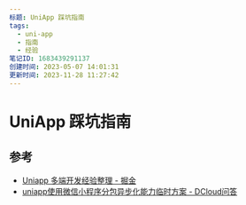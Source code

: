 ```yaml
---
标题: UniApp 踩坑指南
tags:
  - uni-app
  - 指南
  - 经验
笔记ID: 1683439291137
创建时间: 2023-05-07 14:01:31
更新时间: 2023-11-28 11:27:42
---
```


# UniApp 踩坑指南

## 参考

- [Uniapp 多端开发经验整理 - 掘金](https://juejin.cn/post/7138221718518595621)
- [uniapp使用微信小程序分包异步化能力临时方案 - DCloud问答](https://ask.dcloud.net.cn/article/39622)
